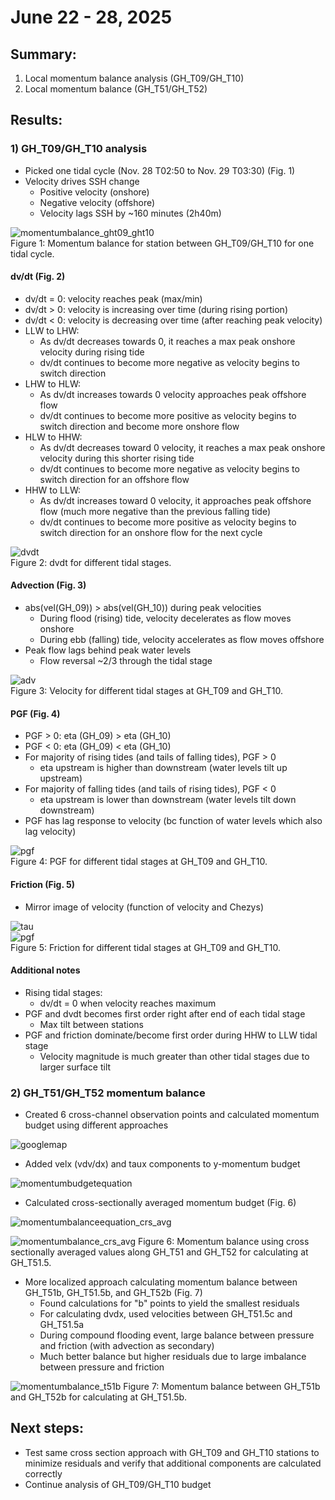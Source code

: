 # June 22 - 28, 2025

## Summary:
1) Local momentum balance analysis (GH_T09/GH_T10)
2) Local momentum balance (GH_T51/GH_T52)


## Results:
### 1) GH_T09/GH_T10 analysis
- Picked one tidal cycle (Nov. 28 T02:50 to Nov. 29 T03:30) (Fig. 1)
- Velocity drives SSH change
	- Positive velocity (onshore)
	- Negative velocity (offshore)
	- Velocity lags SSH by ~160 minutes (2h40m)

![momentumbalance_ght09_ght10](../Figures/062625meeting/momentumbalance_ght09_ght10_nov28.png)<br>
Figure 1: Momentum balance for station between GH_T09/GH_T10 for one tidal cycle.

#### dv/dt (Fig. 2)
- dv/dt = 0: velocity reaches peak (max/min)
- dv/dt > 0: velocity is increasing over time (during rising portion)
- dv/dt < 0: velocity is decreasing over time (after reaching peak velocity)
- LLW to LHW:
	- As dv/dt decreases towards 0, it reaches a max peak onshore velocity during rising tide
	- dv/dt continues to become more negative as velocity begins to switch direction
- LHW to HLW:
	- As dv/dt increases towards 0 velocity approaches peak offshore flow
	- dv/dt continues to become more positive as velocity begins to switch direction and become more onshore flow
- HLW to HHW:
	- As dv/dt decreases toward 0 velocity, it reaches a max peak onshore velocity during this shorter rising tide
	- dv/dt continues to become more negative as velocity begins to switch direction for an offshore flow
- HHW to LLW: 
	- As dv/dt increases toward 0 velocity, it approaches peak offshore flow (much more negative than the previous falling tide)
	- dv/dt continues to become more positive as velocity begins to switch direction for an onshore flow for the next cycle

![dvdt](../Figures/062625meeting/tidalcycles_dvdt_ght09_ght10.png)<br>
Figure 2: dvdt for different tidal stages.

#### Advection (Fig. 3)
- abs(vel(GH_09)) > abs(vel(GH_10)) during peak velocities
	- During flood (rising) tide, velocity decelerates as flow moves onshore 
	- During ebb (falling) tide, velocity accelerates as flow moves offshore
- Peak flow lags behind peak water levels
	- Flow reversal ~2/3 through the tidal stage

![adv](../Figures/062625meeting/tidalcycles_vel_ght09_ght10.png)<br>
Figure 3: Velocity for different tidal stages at GH_T09 and GH_T10.

#### PGF (Fig. 4)
- PGF > 0: eta (GH_09) > eta (GH_10)
- PGF < 0: eta (GH_09) < eta (GH_10)
- For majority of rising tides (and tails of falling tides), PGF > 0
	- eta upstream is higher than downstream (water levels tilt up upstream)
- For majority of falling tides (and tails of rising tides), PGF < 0
	- eta upstream is lower than downstream (water levels tilt down downstream)
- PGF has lag response to velocity (bc function of water levels which also lag velocity)

![pgf](../Figures/062625meeting/tidalcycles_pgf_ght09_ght10.png)<br>
Figure 4: PGF for different tidal stages at GH_T09 and GH_T10.

#### Friction (Fig. 5)
- Mirror image of velocity (function of velocity and Chezys)

![tau](../Figures/062625meeting/dfm_tau.png)<br>
![pgf](../Figures/062625meeting/tidalcycles_friction_ght09_ght10.png)<br>
Figure 5: Friction for different tidal stages at GH_T09 and GH_T10.


#### Additional notes
- Rising tidal stages:
	- dv/dt = 0 when velocity reaches maximum
- PGF and dvdt becomes first order right after end of each tidal stage
	- Max tilt between stations
- PGF and friction dominate/become first order during HHW to LLW tidal stage
	- Velocity magnitude is much greater than other tidal stages due to larger surface tilt



### 2) GH_T51/GH_T52 momentum balance
- Created 6 cross-channel observation points and calculated momentum budget using different approaches

![googlemap](../Figures/062625meeting/gh_51_515_52_locations.png)

- Added velx (vdv/dx) and taux components to y-momentum budget

![momentumbudgetequation](../Figures/062625meeting/momentumbalance_equation.png)

- Calculated cross-sectionally averaged momentum budget (Fig. 6)

![momentumbalanceequation_crs_avg](../Figures/062625meeting/momentumbalance_ght51_ght52_crossectionavg.png)

![momentumbalance_crs_avg](../Figures/062625meeting/momentumbalance_ght51_ght52_crs_avg.png)
Figure 6: Momentum balance using cross sectionally averaged values along GH_T51 and GH_T52 for calculating at GH_T51.5.


- More localized approach calculating momentum balance between GH_T51b, GH_T51.5b, and GH_T52b (Fig. 7)
	- Found calculations for "b" points to yield the smallest residuals
	- For calculating dvdx, used velocities between GH_T51.5c and GH_T51.5a
	- During compound flooding event, large balance between pressure and friction (with advection as secondary)
	- Much better balance but higher residuals due to large imbalance between pressure and friction

![momentumbalance_t51b](../Figures/062625meeting/momentumbalance_ght51b_ght52b.png)
Figure 7: Momentum balance between GH_T51b and GH_T52b for calculating at GH_T51.5b.



## Next steps:
- Test same cross section approach with GH_T09 and GH_T10 stations to minimize residuals and verify that additional components are calculated correctly
- Continue analysis of GH_T09/GH_T10 budget